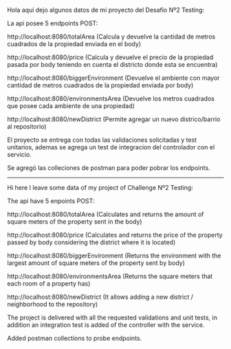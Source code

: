 Hola aqui dejo algunos datos de mi proyecto del Desafio Nº2 Testing:

La api posee 5 endpoints POST:

http://localhost:8080/totalArea   (Calcula y devuelve la cantidad de metros cuadrados de la propiedad enviada en el body)

http://localhost:8080/price  (Calcula y devuelve el precio de la propiedad pasada por body teniendo en cuenta el districto donde esta se encuentra)

http://localhost:8080/biggerEnvironment (Devuelve el ambiente con mayor cantidad de metros cuadrados de la propiedad enviada por body)

http://localhost:8080/environmentsArea (Devuelve los metros cuadrados que posee cada ambiente de una propiedad)

http://localhost:8080/newDistrict (Permite agregar un nuevo districo/barrio al repositorio)


El proyecto se entrega con todas las validaciones solicitadas y test unitarios, ademas se agrega un test de integracion del controlador con el servicio.

Se agregó las colleciones de postman para poder pobrar los endpoints.


---------------------------------------------------------------------------------------------------------------------------------------------------------------

Hi here I leave some data of my project of Challenge Nº2 Testing:

The api have 5 enpoints POST:

http://localhost:8080/totalArea  (Calculates and returns the amount of square meters of the property sent in the body)

http://localhost:8080/price  (Calculates and returns the price of the property passed by body considering the district where it is located)

http://localhost:8080/biggerEnvironment (Returns the environment with the largest amount of square meters of the property sent by body)

http://localhost:8080/environmentsArea (Returns the square meters that each room of a property has)

http://localhost:8080/newDistrict (It allows adding a new district / neighborhood to the repository)


The project is delivered with all the requested validations and unit tests, in addition an integration test is added of the controller with the service.

Added postman collections to probe endpoints.
